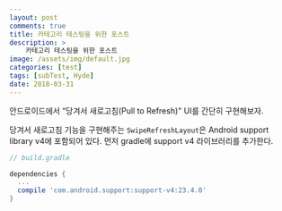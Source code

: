 ```yaml
---
layout: post
comments: true
title: 카테고리 테스팅을 위한 포스트
description: >
    카테고리 테스팅을 위한 포스트
image: /assets/img/default.jpg
categories: [test]
tags: [subTest, Hyde]
date: 2018-03-31
---
```



안드로이드에서 “당겨서 새로고침(Pull to Refresh)" UI를 간단히 구현해보자.

당겨서 새로고침 기능을 구현해주는 ```SwipeRefreshLayout```은 Android support library v4에 포함되어 있다.
먼저 gradle에 support v4 라이브러리를 추가한다.

```gradle
// build.gradle

dependencies {
  ...
  compile 'com.android.support:support-v4:23.4.0'
}
```